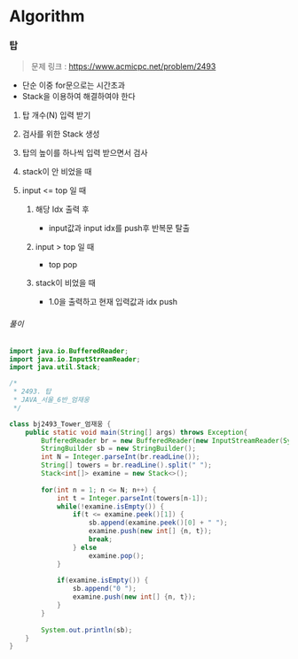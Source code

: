 # Algorithm

### 탑

> 문제 링크 : https://www.acmicpc.net/problem/2493



 * 단순 이중 for문으로는 시간초과
 * Stack을 이용하여 해결하여야 한다
 

1. 탑 개수(N) 입력 받기

2. 검사를 위한 Stack 생성

3. 탑의 높이를 하나씩 입력 받으면서 검사

4. stack이 안 비었을 때

5. input <= top 일 때

   1. 해당 Idx 출력 후
      - input값과 input idx를 push후 반복문 탈출

   2. input > top 일 때
      - top pop

   3. stack이 비었을 때
      * 1.0을 출력하고 현재 입력값과 idx push



###### 풀이

~~~java
import java.io.BufferedReader;
import java.io.InputStreamReader;
import java.util.Stack;

/*
 * 2493. 탑
 * JAVA_서울_6반_엄재웅
 */

class bj2493_Tower_엄재웅 {
	public static void main(String[] args) throws Exception{
		BufferedReader br = new BufferedReader(new InputStreamReader(System.in)); 
		StringBuilder sb = new StringBuilder();
		int N = Integer.parseInt(br.readLine());
		String[] towers = br.readLine().split(" ");
		Stack<int[]> examine = new Stack<>();
		
		for(int n = 1; n <= N; n++) {
			int t = Integer.parseInt(towers[n-1]);
			while(!examine.isEmpty()) {
				if(t <= examine.peek()[1]) {
					sb.append(examine.peek()[0] + " ");
					examine.push(new int[] {n, t});
					break;
				} else
					examine.pop();
			}
			
			if(examine.isEmpty()) {
				sb.append("0 ");
				examine.push(new int[] {n, t});
			}
		}
		
		System.out.println(sb);
	}
}
~~~



